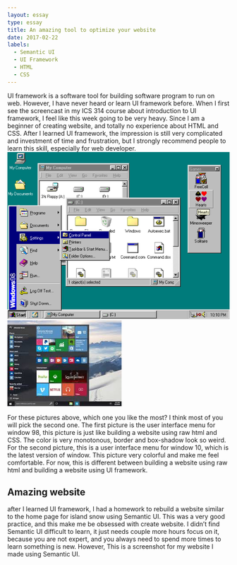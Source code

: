 ```yaml
---
layout: essay
type: essay
title: An amazing tool to optimize your website
date: 2017-02-22
labels:
  - Semantic UI
  - UI Framework
  - HTML
  - CSS
---
```


UI framework is a software tool for building software program to run on web. However, I have never heard or learn UI framework 
before. When I first see the screencast in my ICS 314 course about introduction to UI framework, I feel like this week going 
to be very heavy. Since I am a beginner of creating website, and totally no experience about HTML and CSS. After I learned UI 
framework, the impression is still very complicated and investment of time and frustration, but I strongly recommend people to 
learn this skill, especially for web developer. 
<img class ="ui medium image" src="../images/window98.png">
<img class ="ui right image" src="../images/window10.jpg">



For these pictures above, which one you like the most? I think most of you will pick the second one. The first picture is the 
user interface menu for window 98, this picture is just like building a website using raw html and CSS. The color is very 
monotonous, border and box-shadow look so weird. For the second picture, this is a user interface menu for window 10, which 
is the latest version of window. This picture very colorful and make me feel comfortable. For now, this is different between
building a website using raw html and building a website using UI framework.

## Amazing website 
  after I learned UI framework, I had a homework to rebuild a website similar to the home page for island snow using Semantic
  UI. This was a very good practice, and this make me be obsessed with create website. I didn’t find Semantic UI difficult to
  learn, it just needs couple more hours focus on it, because you are not expert, and you always need to spend more times to
  learn something is new. However, This is a screenshot for my website I made using Semantic UI.
